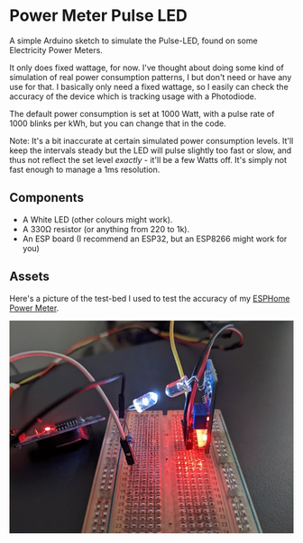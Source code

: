 Power Meter Pulse LED
=====================

A simple Arduino sketch to simulate the Pulse-LED, found on some Electricity Power Meters.

It only does fixed wattage, for now. I've thought about doing some kind of simulation of real power consumption patterns, I but don't need or have any use for that. I basically only need a fixed wattage, so I easily can check the accuracy of the device which is tracking usage with a Photodiode.

The default power consumption is set at 1000 Watt, with a pulse rate of 1000 blinks per kWh, but you can change that in the code.

Note: It's a bit inaccurate at certain simulated power consumption levels. It'll keep the intervals steady but the LED will pulse slightly too fast or slow, and thus not reflect the set level *exactly* - it'll be a few Watts off. It's simply not fast enough to manage a 1ms resolution.

Components
----------

* A White LED (other colours might work).
* A 330Ω resistor (or anything from 220 to 1k).
* An ESP board (I recommend an ESP32, but an ESP8266 might work for you)

Assets
------
Here's a picture of the test-bed I used to test the accuracy of my [ESPHome Power Meter](https://github.com/zenzay/esphome-projects/tree/main/power-meter).

![pulse_led_test_bed](./assets/images/pulse_led_test_bed.jpg)

